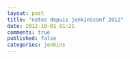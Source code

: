 ```yaml
---
layout: post
title: "notes depuis jenkinsconf 2012"
date: 2012-10-01 01:21
comments: true
published: false
categories: jenkins
---
```

